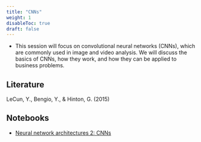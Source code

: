 ```yaml
---
title: "CNNs"
weight: 1
disableToc: true
draft: false
---
```



* This session will focus on convolutional neural networks (CNNs), which are commonly used in image and video analysis. We will discuss the basics of CNNs, how they work, and how they can be applied to business problems.

## Literature

LeCun, Y., Bengio, Y., & Hinton, G. (2015)

   
## Notebooks

* [Neural network architectures 2: CNNs](https://colab.research.google.com/github/aaubs/ds-master/blob/main/notebooks/CNN_lecture.ipynb)


